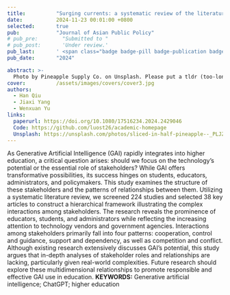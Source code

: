 ```yaml
---
title:          "Surging currents: a systematic review of the literature on dynamic stakeholder engagements in higher education in the generative artificial intelligence era"
date:           2024-11-23 00:01:00 +0800
selected:       true
pub:            "Journal of Asian Public Policy"
# pub_pre:        "Submitted to "
# pub_post:       'Under review.'
pub_last:       ' <span class="badge badge-pill badge-publication badge-success">Spotlight</span>'
pub_date:       "2024"

abstract: >-
  Photo by Pineapple Supply Co. on Unsplash. Please put a tldr (too-long-didnt-read, 1~2 sentences) of your publication here. It is not recommended to put the actual abstract here because it is usually too long to fit in. $\LaTeX$ is supported. $a=b+c$.
cover:          /assets/images/covers/cover3.jpg
authors:
  - Han Qiu
  - Jiaxi Yang
  - Wenxuan Yu
links:
  paperurl: https://doi.org/10.1080/17516234.2024.2429046
  Code: https://github.com/luost26/academic-homepage
  Unsplash: https://unsplash.com/photos/sliced-in-half-pineapple--_PLJZmHZzk
---
```


As Generative Artificial Intelligence (GAI) rapidly integrates into higher education, a critical question arises: should we focus on the technology’s potential or the essential role of stakeholders? While GAI offers transformative possibilities, its success hinges on students, educators, administrators, and policymakers. This study examines the structure of these stakeholders and the patterns of relationships between them. Utilizing a systematic literature review, we screened 224 studies and selected 38 key articles to construct a hierarchical framework illustrating the complex interactions among stakeholders. The research reveals the prominence of educators, students, and administrators while reflecting the increasing attention to technology vendors and government agencies. Interactions among stakeholders primarily fall into four patterns: cooperation, control and guidance, support and dependency, as well as competition and conflict. Although existing research extensively discusses GAI’s potential, this study argues that in-depth analyses of stakeholder roles and relationships are lacking, particularly given real-world complexities. Future research should explore these multidimensional relationships to promote responsible and effective GAI use in education.
**KEYWORDS:** Generative artificial intelligence; ChatGPT; higher education
